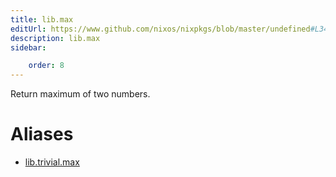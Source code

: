 ```yaml
---
title: lib.max
editUrl: https://www.github.com/nixos/nixpkgs/blob/master/undefined#L341C9
description: lib.max
sidebar:

    order: 8
---
```


Return maximum of two numbers.


# Aliases

- [lib.trivial.max](/nix-doc-comments/reference/lib/trivial/lib-trivial-max)


